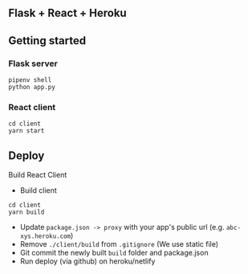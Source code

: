 ## Flask + React + Heroku

## Getting started
### Flask server
```
pipenv shell
python app.py
```

### React client
```
cd client
yarn start
```

## Deploy
Build React Client
* Build client
```
cd client
yarn build
```
* Update `package.json -> proxy` with your app's public url (e.g. `abc-xys.heroku.com`)
* Remove `./client/build` from `.gitignore` (We use static file)
* Git commit the newly built `build` folder and package.json
* Run deploy (via github) on heroku/netlify 
